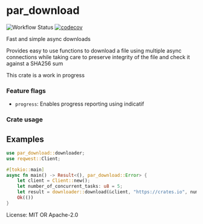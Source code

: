 # par_download

![Workflow Status](https://github.com/x0f5c3/par_download/workflow/Test_and_Clippy/badge.svg)
[![codecov](https://codecov.io/gh/x0f5c3/par_download/branch/master/graph/badge.svg)](https://codecov.io/gh/x0f5c3/par_download)

Fast and simple async downloads

Provides easy to use functions to download a file using multiple async connections
while taking care to preserve integrity of the file and check it against a SHA256 sum

This crate is a work in progress



### Feature flags

- `progress`: Enables progress reporting using indicatif


### Crate usage

## Examples



```rust
use par_download::downloader;
use reqwest::Client;

#[tokio::main]
async fn main() -> Result<(), par_download::Error> {
    let client = Client::new();
    let number_of_concurrent_tasks: u8 = 5;
    let result = downloader::download(&client, "https://crates.io", number_of_concurrent_tasks).await?;
    Ok(())
}
```



License: MIT OR Apache-2.0
